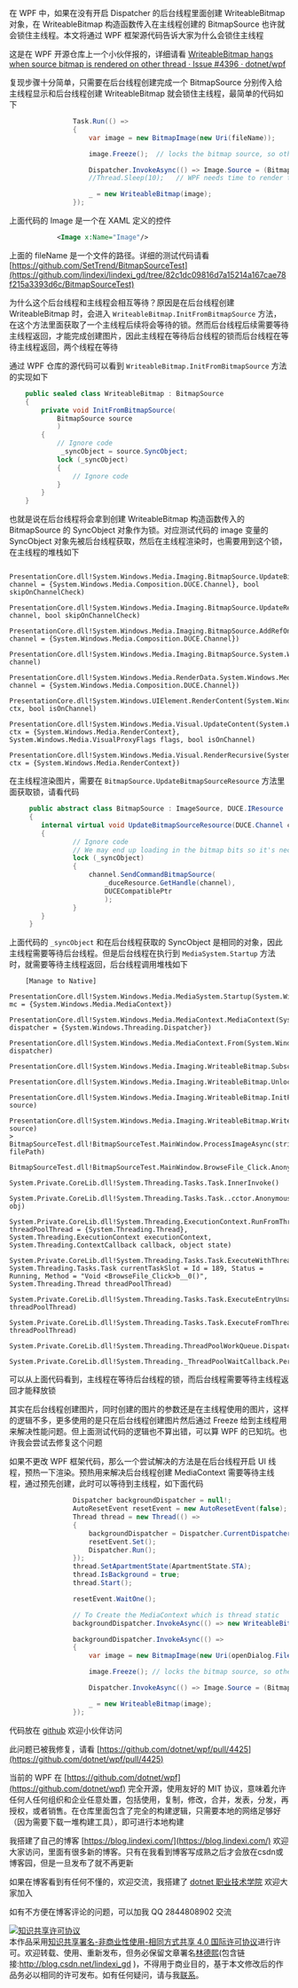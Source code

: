 
在 WPF 中，如果在没有开启 Dispatcher 的后台线程里面创建 WriteableBitmap 对象，在 WriteableBitmap 构造函数传入在主线程创建的 BitmapSource 也许就会锁住主线程。本文将通过 WPF 框架源代码告诉大家为什么会锁住主线程

<!--more-->


<!-- CreateTime:2021/4/16 16:53:15 -->
<!-- 标签：WPF，WPF源代码 -->

<!-- 发布 -->

这是在 WPF 开源仓库上一个小伙伴报的，详细请看 [WriteableBitmap hangs when source bitmap is rendered on other thread · Issue #4396 · dotnet/wpf](https://github.com/dotnet/wpf/issues/4396 )

复现步骤十分简单，只需要在后台线程创建完成一个 BitmapSource 分别传入给主线程显示和后台线程创建 WriteableBitmap 就会锁住主线程，最简单的代码如下

```csharp
				Task.Run(() =>
				{
					var image = new BitmapImage(new Uri(fileName));

					image.Freeze();  // locks the bitmap source, so other threads can access

					Dispatcher.InvokeAsync(() => Image.Source = (BitmapSource) image);
					//Thread.Sleep(10);   // WPF needs time to render the bitmap. During this period, creating a WriteableBitmap makes the program hang.

					_ = new WriteableBitmap(image);
				});
```

上面代码的 Image 是一个在 XAML 定义的控件

```xml
			<Image x:Name="Image"/>
```

上面的 fileName 是一个文件的路径。详细的测试代码请看 [https://github.com/SetTrend/BitmapSourceTest](https://github.com/lindexi/lindexi_gd/tree/82c1dc09816d7a15214a167cae78f215a3393d6c/BitmapSourceTest)

为什么这个后台线程和主线程会相互等待？原因是在后台线程创建 WriteableBitmap 时，会进入 `WriteableBitmap.InitFromBitmapSource` 方法，在这个方法里面获取了一个主线程后续将会等待的锁。然而后台线程后续需要等待主线程返回，才能完成创建图片，因此主线程在等待后台线程的锁而后台线程在等待主线程返回，两个线程在等待

通过 WPF 仓库的源代码可以看到 `WriteableBitmap.InitFromBitmapSource` 方法的实现如下

```csharp
    public sealed class WriteableBitmap : BitmapSource
    {
        private void InitFromBitmapSource(
            BitmapSource source
            )
        {
        	// Ignore code
        	 _syncObject = source.SyncObject;
            lock (_syncObject)
            {
            	// Ignore code
            }
        }
    }
```

也就是说在后台线程将会拿到创建 WriteableBitmap 构造函数传入的 BitmapSource 的 SyncObject 对象作为锁。对应测试代码的 image 变量的 SyncObject 对象先被后台线程获取，然后在主线程渲染时，也需要用到这个锁，在主线程的堆栈如下

```
 	PresentationCore.dll!System.Windows.Media.Imaging.BitmapSource.UpdateBitmapSourceResource(System.Windows.Media.Composition.DUCE.Channel channel = {System.Windows.Media.Composition.DUCE.Channel}, bool skipOnChannelCheck)
 	PresentationCore.dll!System.Windows.Media.Imaging.BitmapSource.UpdateResource(System.Windows.Media.Composition.DUCE.Channel channel, bool skipOnChannelCheck)
 	PresentationCore.dll!System.Windows.Media.Imaging.BitmapSource.AddRefOnChannelCore(System.Windows.Media.Composition.DUCE.Channel channel = {System.Windows.Media.Composition.DUCE.Channel})
 	PresentationCore.dll!System.Windows.Media.Imaging.BitmapSource.System.Windows.Media.Composition.DUCE.IResource.AddRefOnChannel(System.Windows.Media.Composition.DUCE.Channel channel)
 	PresentationCore.dll!System.Windows.Media.RenderData.System.Windows.Media.Composition.DUCE.IResource.AddRefOnChannel(System.Windows.Media.Composition.DUCE.Channel channel = {System.Windows.Media.Composition.DUCE.Channel})
 	PresentationCore.dll!System.Windows.UIElement.RenderContent(System.Windows.Media.RenderContext ctx, bool isOnChannel)
 	PresentationCore.dll!System.Windows.Media.Visual.UpdateContent(System.Windows.Media.RenderContext ctx = {System.Windows.Media.RenderContext}, System.Windows.Media.VisualProxyFlags flags, bool isOnChannel)
 	PresentationCore.dll!System.Windows.Media.Visual.RenderRecursive(System.Windows.Media.RenderContext ctx = {System.Windows.Media.RenderContext})
```

在主线程渲染图片，需要在 `BitmapSource.UpdateBitmapSourceResource` 方法里面获取锁，请看代码

```csharp
     public abstract class BitmapSource : ImageSource, DUCE.IResource
     {
        internal virtual void UpdateBitmapSourceResource(DUCE.Channel channel, bool skipOnChannelCheck)
        {
                // Ignore code
                // We may end up loading in the bitmap bits so it's necessary to take the sync lock here.
                lock (_syncObject)
                {
                    channel.SendCommandBitmapSource(
                        _duceResource.GetHandle(channel),
                        DUCECompatiblePtr
                        );
                }
        }
     }
```

上面代码的 `_syncObject` 和在后台线程获取的 SyncObject 是相同的对象，因此主线程需要等待后台线程。但是后台线程在执行到 `MediaSystem.Startup` 方法时，就需要等待主线程返回，后台线程调用堆栈如下

```
 	[Manage to Native]	
 	PresentationCore.dll!System.Windows.Media.MediaSystem.Startup(System.Windows.Media.MediaContext mc = {System.Windows.Media.MediaContext})
 	PresentationCore.dll!System.Windows.Media.MediaContext.MediaContext(System.Windows.Threading.Dispatcher dispatcher = {System.Windows.Threading.Dispatcher})
 	PresentationCore.dll!System.Windows.Media.MediaContext.From(System.Windows.Threading.Dispatcher dispatcher)
 	PresentationCore.dll!System.Windows.Media.Imaging.WriteableBitmap.SubscribeToCommittingBatch()
 	PresentationCore.dll!System.Windows.Media.Imaging.WriteableBitmap.Unlock()
 	PresentationCore.dll!System.Windows.Media.Imaging.WriteableBitmap.InitFromBitmapSource(System.Windows.Media.Imaging.BitmapSource source)
 	PresentationCore.dll!System.Windows.Media.Imaging.WriteableBitmap.WriteableBitmap(System.Windows.Media.Imaging.BitmapSource source)
>	BitmapSourceTest.dll!BitmapSourceTest.MainWindow.ProcessImageAsync(string filePath)
 	BitmapSourceTest.dll!BitmapSourceTest.MainWindow.BrowseFile_Click.AnonymousMethod__0()
 	System.Private.CoreLib.dll!System.Threading.Tasks.Task.InnerInvoke()
 	System.Private.CoreLib.dll!System.Threading.Tasks.Task..cctor.AnonymousMethod__277_0(object obj)
 	System.Private.CoreLib.dll!System.Threading.ExecutionContext.RunFromThreadPoolDispatchLoop(System.Threading.Thread threadPoolThread = {System.Threading.Thread}, System.Threading.ExecutionContext executionContext, System.Threading.ContextCallback callback, object state)
 	System.Private.CoreLib.dll!System.Threading.Tasks.Task.ExecuteWithThreadLocal(ref System.Threading.Tasks.Task currentTaskSlot = Id = 189, Status = Running, Method = "Void <BrowseFile_Click>b__0()", System.Threading.Thread threadPoolThread)
 	System.Private.CoreLib.dll!System.Threading.Tasks.Task.ExecuteEntryUnsafe(System.Threading.Thread threadPoolThread)
 	System.Private.CoreLib.dll!System.Threading.Tasks.Task.ExecuteFromThreadPool(System.Threading.Thread threadPoolThread)
 	System.Private.CoreLib.dll!System.Threading.ThreadPoolWorkQueue.Dispatch()
 	System.Private.CoreLib.dll!System.Threading._ThreadPoolWaitCallback.PerformWaitCallback()
```

可以从上面代码看到，主线程在等待后台线程的锁，而后台线程需要等待主线程返回才能释放锁

其实在后台线程创建图片，同时创建的图片的参数还是在主线程使用的图片，这样的逻辑不多，更多使用的是只在后台线程创建图片然后通过 Freeze 给到主线程用来解决性能问题。但上面测试代码的逻辑也不算出错，可以算 WPF 的已知坑。也许我会尝试去修复这个问题

如果不更改 WPF 框架代码，那么一个尝试解决的方法是在后台线程开启 UI 线程，预热一下渲染。预热用来解决后台线程创建 MediaContext 需要等待主线程，通过预先创建，此时可以等待到主线程，如下面代码

```csharp
				Dispatcher backgroundDispatcher = null!;
				AutoResetEvent resetEvent = new AutoResetEvent(false);
				Thread thread = new Thread(() =>
				{
					backgroundDispatcher = Dispatcher.CurrentDispatcher;
					resetEvent.Set();
					Dispatcher.Run();
				});
				thread.SetApartmentState(ApartmentState.STA);
				thread.IsBackground = true;
				thread.Start();

				resetEvent.WaitOne();

				// To Create the MediaContext which is thread static
				backgroundDispatcher.InvokeAsync(() => new WriteableBitmap(1, 1, 96, 96, PixelFormats.Bgr32, null));

				backgroundDispatcher.InvokeAsync(() =>
				{
					var image = new BitmapImage(new Uri(openDialog.FileName));

					image.Freeze(); // locks the bitmap source, so other threads can access

					Dispatcher.InvokeAsync(() => Image.Source = (BitmapSource) image);

					_ = new WriteableBitmap(image);
				});
```

代码放在 [github](https://github.com/lindexi/lindexi_gd/tree/0a8ac8dd9a61599dfa8624f73dfd22fd4b1bc539/BitmapSourceTest) 欢迎小伙伴访问

此问题已被我修复，请看 [https://github.com/dotnet/wpf/pull/4425](https://github.com/dotnet/wpf/pull/4425)

<!-- 
6713

Why the background task will dead lock? Because the background task will get the lock in `WriteableBitmap.InitFromBitmapSource` method.

```csharp
    public sealed class WriteableBitmap : BitmapSource
    {
        private void InitFromBitmapSource(
            BitmapSource source
            )
        {
        	// Ignore code
        	 _syncObject = source.SyncObject;
            lock (_syncObject)
            {
            	// Ignore code
            }
        }
    }
```

And the `source` is a TransformedBitmap which was created in `ProcessImageAsync` method and running in background task.

```csharp
// The Demo code
		private void ProcessImageAsync(string filePath)
		{
			TransformedBitmap tb = new TransformedBitmap(new BitmapImage(new Uri(filePath)), new RotateTransform(90));

			CopyBitmapSourceToUi(tb);

			_ = new WriteableBitmap(tb);
		}
```

But the `source.SyncObject` will be used in main thread when Render.

```
 	PresentationCore.dll!System.Windows.Media.Imaging.BitmapSource.UpdateBitmapSourceResource(System.Windows.Media.Composition.DUCE.Channel channel = {System.Windows.Media.Composition.DUCE.Channel}, bool skipOnChannelCheck)
 	PresentationCore.dll!System.Windows.Media.Imaging.BitmapSource.UpdateResource(System.Windows.Media.Composition.DUCE.Channel channel, bool skipOnChannelCheck)
 	PresentationCore.dll!System.Windows.Media.Imaging.BitmapSource.AddRefOnChannelCore(System.Windows.Media.Composition.DUCE.Channel channel = {System.Windows.Media.Composition.DUCE.Channel})
 	PresentationCore.dll!System.Windows.Media.Imaging.BitmapSource.System.Windows.Media.Composition.DUCE.IResource.AddRefOnChannel(System.Windows.Media.Composition.DUCE.Channel channel)
 	PresentationCore.dll!System.Windows.Media.RenderData.System.Windows.Media.Composition.DUCE.IResource.AddRefOnChannel(System.Windows.Media.Composition.DUCE.Channel channel = {System.Windows.Media.Composition.DUCE.Channel})
 	PresentationCore.dll!System.Windows.UIElement.RenderContent(System.Windows.Media.RenderContext ctx, bool isOnChannel)
 	PresentationCore.dll!System.Windows.Media.Visual.UpdateContent(System.Windows.Media.RenderContext ctx = {System.Windows.Media.RenderContext}, System.Windows.Media.VisualProxyFlags flags, bool isOnChannel)
 	PresentationCore.dll!System.Windows.Media.Visual.RenderRecursive(System.Windows.Media.RenderContext ctx = {System.Windows.Media.RenderContext})
```

The main thread will use the same SyncObject in BitmapSource.UpdateBitmapSourceResource

```csharp
     public abstract class BitmapSource : ImageSource, DUCE.IResource
     {
        internal virtual void UpdateBitmapSourceResource(DUCE.Channel channel, bool skipOnChannelCheck)
        {
                // Ignore code
                // We may end up loading in the bitmap bits so it's necessary to take the sync lock here.
                lock (_syncObject)
                {
                    channel.SendCommandBitmapSource(
                        _duceResource.GetHandle(channel),
                        DUCECompatiblePtr
                        );
                }
            }
        }
     }
```


The main thread will waitting the `_syncObject` which be used in background task in `WriteableBitmap.InitFromBitmapSource` method.

But the background task now waitting the main thread in `MediaSystem.Startup`. So the main thread wait background task to release the `_syncObject` lock and the background task wait main thread. -->

当前的 WPF 在 [https://github.com/dotnet/wpf](https://github.com/dotnet/wpf) 完全开源，使用友好的 MIT 协议，意味着允许任何人任何组织和企业任意处置，包括使用，复制，修改，合并，发表，分发，再授权，或者销售。在仓库里面包含了完全的构建逻辑，只需要本地的网络足够好（因为需要下载一堆构建工具），即可进行本地构建



我搭建了自己的博客 [https://blog.lindexi.com/](https://blog.lindexi.com/) 欢迎大家访问，里面有很多新的博客。只有在我看到博客写成熟之后才会放在csdn或博客园，但是一旦发布了就不再更新

如果在博客看到有任何不懂的，欢迎交流，我搭建了 [dotnet 职业技术学院](https://t.me/dotnet_campus) 欢迎大家加入

如有不方便在博客评论的问题，可以加我 QQ 2844808902 交流

<a rel="license" href="http://creativecommons.org/licenses/by-nc-sa/4.0/"><img alt="知识共享许可协议" style="border-width:0" src="https://licensebuttons.net/l/by-nc-sa/4.0/88x31.png" /></a><br />本作品采用<a rel="license" href="http://creativecommons.org/licenses/by-nc-sa/4.0/">知识共享署名-非商业性使用-相同方式共享 4.0 国际许可协议</a>进行许可。欢迎转载、使用、重新发布，但务必保留文章署名[林德熙](http://blog.csdn.net/lindexi_gd)(包含链接:http://blog.csdn.net/lindexi_gd )，不得用于商业目的，基于本文修改后的作品务必以相同的许可发布。如有任何疑问，请与我[联系](mailto:lindexi_gd@163.com)。